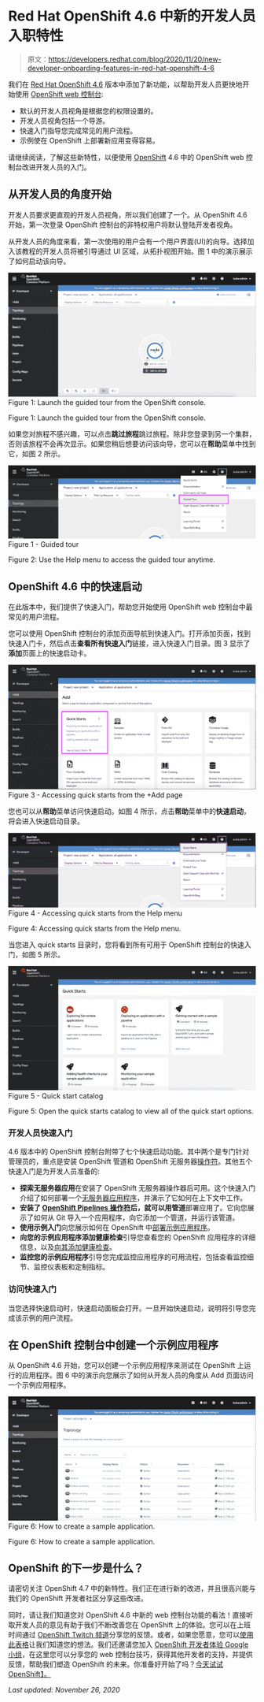 # Red Hat OpenShift 4.6 中新的开发人员入职特性

> 原文：<https://developers.redhat.com/blog/2020/11/20/new-developer-onboarding-features-in-red-hat-openshift-4-6>

我们在 [Red Hat OpenShift 4.6](https://www.openshift.com/blog/red-hat-openshift-4.6-is-now-available) 版本中添加了新功能，以帮助开发人员更快地开始使用 [OpenShift web 控制台](https://developers.redhat.com/blog/2020/07/16/whats-new-in-the-openshift-4-5-console-developer-experience/):

*   默认的开发人员视角是根据您的权限设置的。
*   开发人员视角包括一个导游。
*   快速入门指导您完成常见的用户流程。
*   示例使在 OpenShift 上部署新应用变得容易。

请继续阅读，了解这些新特性，以便使用 [OpenShift](https://developers.redhat.com/products/openshift/overview) 4.6 中的 OpenShift web 控制台改进开发人员的入门。

## 从开发人员的角度开始

开发人员要求更直观的开发人员视角，所以我们创建了一个。从 OpenShift 4.6 开始，第一次登录 OpenShift 控制台的非特权用户将默认登陆开发者视角。

从开发人员的角度来看，第一次使用的用户会有一个用户界面(UI)的向导。选择加入该教程的开发人员将被引导通过 UI 区域，从拓扑视图开始。图 1 中的演示展示了如何启动该向导。

[![The demo shows the guided tour launching in the OpenShift console.](img/9f390e6a48512e66e4ccd6154dd7477f.png "openshift-tours")](/sites/default/files/blog/2020/11/openshift-tours-1.gif)Figure 1: Launch the guided tour from the OpenShift console.

Figure 1: Launch the guided tour from the OpenShift console.

如果您对旅程不感兴趣，可以点击**跳过旅程**跳过旅程。除非您登录到另一个集群，否则该旅程不会再次显示。如果您稍后想要访问该向导，您可以在**帮助**菜单中找到它，如图 2 所示。

[![The Help menu is shown as a drop-down list. The list includes the guided tour as an option.](img/41ae01e450abda9b44fc971f7e9ab8ef.png "46-gettingstarted-figure1")](/sites/default/files/blog/2020/11/46-gettingstarted-figure1.png)Figure 1 - Guided tour

Figure 2: Use the Help menu to access the guided tour anytime.

## OpenShift 4.6 中的快速启动

在此版本中，我们提供了快速入门，帮助您开始使用 OpenShift web 控制台中最常见的用户流程。

您可以使用 OpenShift 控制台的添加页面导航到快速入门。打开添加页面，找到快速入门卡，然后点击**查看所有快速入门**链接，进入快速入门目录。图 3 显示了**添加**页面上的快速启动卡。

[![The quick starts card on the OpenShift Add page.](img/c11caf81ba62783298738f1d1d49be14.png "46-gettingstarted-figure3")](/sites/default/files/blog/2020/11/46-gettingstarted-figure3.png)Figure 3 - Accessing quick starts from the +Add page

您也可以从**帮助**菜单访问快速启动。如图 4 所示，点击**帮助**菜单中的**快速启动**，将会进入快速启动目录。

[![The Help menu's drop-down list includes quick starts as an option.](img/eb93bd4bb8874d33b2e1616a3341ea34.png "46-gettingstarted-figure4")](/sites/default/files/blog/2020/11/46-gettingstarted-figure4.png)Figure 4 - Accessing quick starts from the Help menu

Figure 4: Accessing quick starts from the Help menu.

当您进入 quick starts 目录时，您将看到所有可用于 OpenShift 控制台的快速入门，如图 5 所示。

[![Five quick starts are shown as cards in the catalog.](img/36a9012b28c2223b8bfd7f773b246ab5.png "46-gettingstarted-figure5")](/sites/default/files/blog/2020/11/46-gettingstarted-figure5.png)Figure 5 - Quick start catalog

Figure 5: Open the quick starts catalog to view all of the quick start options.

### 开发人员快速入门

4.6 版本中的 OpenShift 控制台附带了七个快速启动功能。其中两个是专门针对管理员的，重点是安装 OpenShift 管道和 OpenShift 无服务器[操作符](https://developers.redhat.com/topics/kubernetes/operators)。其他五个快速入门是为开发人员准备的:

*   **探索无服务器应用**在安装了 OpenShift 无服务器操作器后可用。这个快速入门介绍了如何部署一个[无服务器应用程序](https://developers.redhat.com/topics/serverless-architecture)，并演示了它如何在上下文中工作。
*   **安装了 [OpenShift Pipelines 操作符](https://developers.redhat.com/courses/middleware/openshift-pipelines)后，就可以用管道**部署应用了。它向您展示了如何从 Git 导入一个应用程序，向它添加一个管道，并运行该管道。
*   **使用示例入门**向您展示如何在 OpenShift 中[部署示例应用程序](https://developers.redhat.com/courses/openshift/playground-openshift)。
*   **向您的示例应用程序添加健康检查**引导您查看您的 OpenShift 应用程序的详细信息，以及[向其添加健康检查](https://developers.redhat.com/blog/2020/07/20/best-practices-using-health-checks-in-the-openshift-4-5-web-console/)。
*   **监控您的示例应用程序**引导您完成监控应用程序的可用流程，包括查看监控细节、监控仪表板和定制指标。

### 访问快速入门

当您选择快速启动时，快速启动面板会打开。一旦开始快速启动，说明将引导您完成该示例的用户流程。

## 在 OpenShift 控制台中创建一个示例应用程序

从 OpenShift 4.6 开始，您可以创建一个示例应用程序来测试在 OpenShift 上运行的应用程序。图 6 中的演示向您展示了如何从开发人员的角度从 Add 页面访问一个示例应用程序。

[![A demonstration in the OpenShift console.](img/18ee05cb52da36a82547a013b7b18f9c.png "openshift-samples")](/sites/default/files/blog/2020/11/openshift-samples.gif)Figure 6: How to create a sample application.

Figure 6: How to create a sample application.

## OpenShift 的下一步是什么？

请密切关注 OpenShift 4.7 中的新特性。我们正在进行新的改进，并且很高兴能与我们的 OpenShift 开发者社区分享这些改进。

同时，请让我们知道您对 OpenShift 4.6 中新的 web 控制台功能的看法！直接听取开发人员的意见有助于我们不断改善您在 OpenShift 上的体验。您可以在上班时间通过 [OpenShift Twitch 频道](https://www.twitch.tv/redhatopenshift)分享您的反馈。或者，如果您愿意，您可以[使用此表格](https://forms.gle/8tHfTeYZV6H4AaAs6)让我们知道您的想法。我们还邀请您加入 [OpenShift 开发者体验 Google 小组](https://groups.google.com/forum/#!forum/openshift-dev-users)，在这里您可以分享您的 web 控制台技巧，获得其他开发者的支持，并提供反馈，帮助我们塑造 OpenShift 的未来。你准备好开始了吗？[今天试试 OpenShift】。](http://www.openshift.com/try)

*Last updated: November 26, 2020*